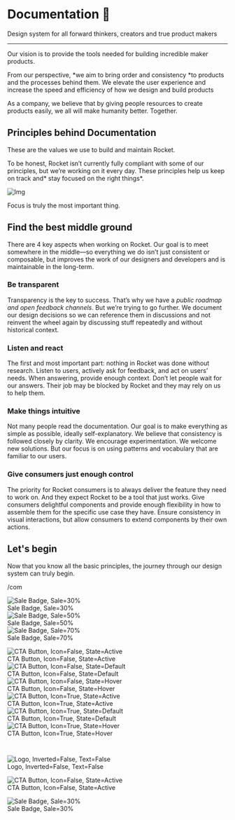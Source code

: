 
# Documentation 🚀

Design system for all forward thinkers, creators and true product makers

---

Our vision is to provide the tools needed for building incredible maker products.

From our perspective, *we aim to bring order and consistency *to products and the processes behind them. We elevate the user experience and increase the speed and efficiency of how we design and build products

As a company, we believe that by giving people resources to create products easily, we all will make humanity better. Together.

## Principles behind Documentation

These are the values we use to build and maintain Rocket.

To be honest, Rocket isn’t currently fully compliant with some of our principles, but we’re working on it every day. These principles help us keep on track and* stay focused on the right things*.

![Img](https://studio-assets.supernova.io/design-systems/14533/9289758a-6300-472a-bbc6-a57098081abf.jpeg)

Focus is truly the most important thing.

## Find the best middle ground

There are 4 key aspects when working on Rocket. Our goal is to meet somewhere in the middle—so everything we do isn’t just consistent or composable, but improves the work of our designers and developers and is maintainable in the long-term.

### Be transparent

Transparency is the key to success. That’s why we have a *public roadmap and open feedback channels*. But we’re trying to go further. We document our design decisions so we can reference them in discussions and not reinvent the wheel again by discussing stuff repeatedly and without historical context.

### Listen and react

The first and most important part: nothing in Rocket was done without research. Listen to users, actively ask for feedback, and act on users’ needs. When answering, provide enough context. Don’t let people wait for our answers. Their job may be blocked by Rocket and they may rely on us to help them.

### Make things intuitive

Not many people read the documentation. Our goal is to make everything as simple as possible, ideally self-explanatory. We believe that consistency is followed closely by clarity. We encourage experimentation. We welcome new solutions. But our focus is on using patterns and vocabulary that are familiar to our users.

### Give consumers just enough control

The priority for Rocket consumers is to always deliver the feature they need to work on. And they expect Rocket to be a tool that just works. Give consumers delightful components and provide enough flexibility in how to assemble them for the specific use case they have. Ensure consistency in visual interactions, but allow consumers to extend components by their own actions.

## Let's begin

Now that you know all the basic principles, the journey through our design system can truly begin.

/com

  
![Sale Badge, Sale=30%](https://studio-assets.supernova.io/design-systems/14533/eb702555-1af9-4e3e-8c07-9297de65770a.png)  
Sale Badge, Sale=30%  
![Sale Badge, Sale=50%](https://studio-assets.supernova.io/design-systems/14533/334626d2-0e25-45bc-a3dc-6116a2803236.png)  
Sale Badge, Sale=50%  
![Sale Badge, Sale=70%](https://studio-assets.supernova.io/design-systems/14533/8622335d-c2b5-49f5-b333-a14a15636af9.png)  
Sale Badge, Sale=70%  


  
![CTA Button, Icon=False, State=Active](https://studio-assets.supernova.io/design-systems/14533/78dc7e14-b01b-4371-a22f-b301448d423c.png)  
CTA Button, Icon=False, State=Active  
![CTA Button, Icon=False, State=Default](https://studio-assets.supernova.io/design-systems/14533/23841c08-35ab-4a4b-8e04-2f61484f9302.png)  
CTA Button, Icon=False, State=Default  
![CTA Button, Icon=False, State=Hover](https://studio-assets.supernova.io/design-systems/14533/e813c66c-2170-4367-9be2-98d8c00a17e7.png)  
CTA Button, Icon=False, State=Hover  
![CTA Button, Icon=True, State=Active](https://studio-assets.supernova.io/design-systems/14533/85a1c4a1-2eea-431d-9ea0-70de3b2658b4.png)  
CTA Button, Icon=True, State=Active  
![CTA Button, Icon=True, State=Default](https://studio-assets.supernova.io/design-systems/14533/c4480028-375f-465f-8a4a-a966e805ff1e.png)  
CTA Button, Icon=True, State=Default  
![CTA Button, Icon=True, State=Hover](https://studio-assets.supernova.io/design-systems/14533/2252afe2-fed5-44c9-a9dd-f33ec5b90143.png)  
CTA Button, Icon=True, State=Hover  


```javascript  
  
```

  
![Logo, Inverted=False, Text=False](https://studio-assets.supernova.io/design-systems/14533/1875fb9b-366c-4b8d-ac37-59e8d49bbe97.png)  
Logo, Inverted=False, Text=False  


  
  


  
![CTA Button, Icon=False, State=Active](https://studio-assets.supernova.io/design-systems/14533/78dc7e14-b01b-4371-a22f-b301448d423c.png)  
CTA Button, Icon=False, State=Active  


  
![Sale Badge, Sale=30%](https://studio-assets.supernova.io/design-systems/14533/eb702555-1af9-4e3e-8c07-9297de65770a.png)  
Sale Badge, Sale=30%  
